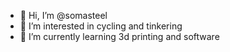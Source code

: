 - 👋 Hi, I’m @somasteel
- 👀 I’m interested in cycling and tinkering
- 🌱 I’m currently learning 3d printing and software


<!---
somasteel/somasteel is a ✨ special ✨ repository because its `README.md` (this file) appears on your GitHub profile.
You can click the Preview link to take a look at your changes.
--->
